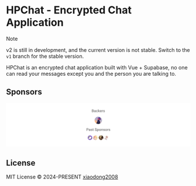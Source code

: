 # HPChat - Encrypted Chat Application

> [!NOTE]
> v2 is still in development, and the current version is not stable. Switch to the `v1` branch for the stable version.

HPChat is an encrypted chat application built with Vue + Supabase, no one can read your messages except you and the person you are talking to.

## Sponsors

<div align="center">
  <img src="https://raw.githubusercontent.com/xiaodong2008/sponsors/main/sponsors.wide.svg" />
</div>

## License

MIT License © 2024-PRESENT [xiaodong2008](https://github.com/xiaodong2008)
